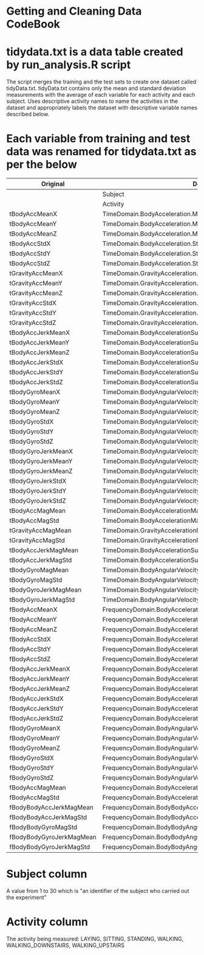 Getting and Cleaning Data CodeBook
==========================================

# tidydata.txt is a data table created by run_analysis.R script 
The script merges the training and the test sets to create one dataset called tidyData.txt. 
tidyData.txt contains only the mean and standard deviation measurements with the average of each variable for each activity and each subject. 
Uses descriptive activity names to name the activities in the dataset and appropriately labels the dataset with descriptive variable names described below.

# Each variable from training and test data was renamed for tidydata.txt as per the below

| Original | Descriptive rename |  
| ------------- | ------------- |
| |  Subject |                                                                     
| |  Activity|   
| tBodyAccMeanX | TimeDomain.BodyAcceleration.Mean...X|
| tBodyAccMeanY | TimeDomain.BodyAcceleration.Mean...Y|
| tBodyAccMeanZ | TimeDomain.BodyAcceleration.Mean...Z|  
| tBodyAccStdX |  TimeDomain.BodyAcceleration.StandardDeviation...X|  
| tBodyAccStdY |  TimeDomain.BodyAcceleration.StandardDeviation...Y|  
| tBodyAccStdZ |  TimeDomain.BodyAcceleration.StandardDeviation...Z|  
| tGravityAccMeanX |  TimeDomain.GravityAcceleration.Mean...X|   
| tGravityAccMeanY |  TimeDomain.GravityAcceleration.Mean...Y| 
| tGravityAccMeanZ |  TimeDomain.GravityAcceleration.Mean...Z|   
| tGravityAccStdX |  TimeDomain.GravityAcceleration.StandardDeviation...X| 
| tGravityAccStdY |  TimeDomain.GravityAcceleration.StandardDeviation...Y| 
| tGravityAccStdZ |  TimeDomain.GravityAcceleration.StandardDeviation...Z|  
| tBodyAccJerkMeanX |  TimeDomain.BodyAccelerationSudden.Mean...X| 
| tBodyAccJerkMeanY |  TimeDomain.BodyAccelerationSudden.Mean...Y|  
| tBodyAccJerkMeanZ |  TimeDomain.BodyAccelerationSudden.Mean...Z| 
| tBodyAccJerkStdX |  TimeDomain.BodyAccelerationSudden.StandardDeviation...X|  
| tBodyAccJerkStdY |  TimeDomain.BodyAccelerationSudden.StandardDeviation...Y|  
| tBodyAccJerkStdZ |  TimeDomain.BodyAccelerationSudden.StandardDeviation...Z|   
| tBodyGyroMeanX |  TimeDomain.BodyAngularVelocity.Mean...X|   
| tBodyGyroMeanY |  TimeDomain.BodyAngularVelocity.Mean...Y|  
| tBodyGyroMeanZ |  TimeDomain.BodyAngularVelocity.Mean...Z|   
| tBodyGyroStdX |  TimeDomain.BodyAngularVelocity.StandardDeviation...X| 
| tBodyGyroStdY |  TimeDomain.BodyAngularVelocity.StandardDeviation...Y| 
| tBodyGyroStdZ |  TimeDomain.BodyAngularVelocity.StandardDeviation...Z|   
| tBodyGyroJerkMeanX |  TimeDomain.BodyAngularVelocitySudden.Mean...X| 
| tBodyGyroJerkMeanY |  TimeDomain.BodyAngularVelocitySudden.Mean...Y|  
| tBodyGyroJerkMeanZ |  TimeDomain.BodyAngularVelocitySudden.Mean...Z| 
| tBodyGyroJerkStdX |  TimeDomain.BodyAngularVelocitySudden.StandardDeviation...X|
| tBodyGyroJerkStdY |  TimeDomain.BodyAngularVelocitySudden.StandardDeviation...Y| 
| tBodyGyroJerkStdZ |  TimeDomain.BodyAngularVelocitySudden.StandardDeviation...Z|   
| tBodyAccMagMean |  TimeDomain.BodyAccelerationMagnitude.Mean..| 
| tBodyAccMagStd |  TimeDomain.BodyAccelerationMagnitude.StandardDeviation..|  
| tGravityAccMagMean |  TimeDomain.GravityAccelerationMagnitude.Mean..| 
| tGravityAccMagStd |  TimeDomain.GravityAccelerationMagnitude.StandardDeviation..|  
| tBodyAccJerkMagMean |  TimeDomain.BodyAccelerationSuddenMagnitude.Mean..|   
| tBodyAccJerkMagStd |  TimeDomain.BodyAccelerationSuddenMagnitude.StandardDeviation..|  
| tBodyGyroMagMean |  TimeDomain.BodyAngularVelocityMagnitude.Mean..|  
| tBodyGyroMagStd |  TimeDomain.BodyAngularVelocityMagnitude.StandardDeviation..| 
| tBodyGyroJerkMagMean |  TimeDomain.BodyAngularVelocitySuddenMagnitude.Mean..|   
| tBodyGyroJerkMagStd |  TimeDomain.BodyAngularVelocitySuddenMagnitude.StandardDeviation..|  
| fBodyAccMeanX |  FrequencyDomain.BodyAcceleration.Mean...X| 
| fBodyAccMeanY |  FrequencyDomain.BodyAcceleration.Mean...Y| 
| fBodyAccMeanZ |  FrequencyDomain.BodyAcceleration.Mean...Z|  
| fBodyAccStdX |  FrequencyDomain.BodyAcceleration.StandardDeviation...X|  
| fBodyAccStdY |  FrequencyDomain.BodyAcceleration.StandardDeviation...Y|  
| fBodyAccStdZ |  FrequencyDomain.BodyAcceleration.StandardDeviation...Z|  
| fBodyAccJerkMeanX |  FrequencyDomain.BodyAccelerationSudden.Mean...X|  
| fBodyAccJerkMeanY |  FrequencyDomain.BodyAccelerationSudden.Mean...Y| 
| fBodyAccJerkMeanZ |  FrequencyDomain.BodyAccelerationSudden.Mean...Z|  
| fBodyAccJerkStdX |  FrequencyDomain.BodyAccelerationSudden.StandardDeviation...X|    
| fBodyAccJerkStdY |  FrequencyDomain.BodyAccelerationSudden.StandardDeviation...Y|   
| fBodyAccJerkStdZ |  FrequencyDomain.BodyAccelerationSudden.StandardDeviation...Z|  
| fBodyGyroMeanX |  FrequencyDomain.BodyAngularVelocity.Mean...X|   
| fBodyGyroMeanY |  FrequencyDomain.BodyAngularVelocity.Mean...Y|    
| fBodyGyroMeanZ |  FrequencyDomain.BodyAngularVelocity.Mean...Z|     
| fBodyGyroStdX |  FrequencyDomain.BodyAngularVelocity.StandardDeviation...X|  
| fBodyGyroStdY |  FrequencyDomain.BodyAngularVelocity.StandardDeviation...Y|  
| fBodyGyroStdZ |  FrequencyDomain.BodyAngularVelocity.StandardDeviation...Z| 
| fBodyAccMagMean |  FrequencyDomain.BodyAccelerationMagnitude.Mean..| 
| fBodyAccMagStd | FrequencyDomain.BodyAccelerationMagnitude.StandardDeviation..| 
| fBodyBodyAccJerkMagMean | FrequencyDomain.BodyBodyAccelerationSuddenMagnitude.Mean.. | 
| fBodyBodyAccJerkMagStd | FrequencyDomain.BodyBodyAccelerationSuddenMagnitude.StandardDeviation.. | 
| fBodyBodyGyroMagStd  | FrequencyDomain.BodyBodyAngularVelocityMagnitude.StandardDeviation.. | 
| fBodyBodyGyroJerkMagMean | FrequencyDomain.BodyBodyAngularVelocitySuddenMagnitude.Mean.. | 
| fBodyBodyGyroJerkMagStd | FrequencyDomain.BodyBodyAngularVelocitySuddenMagnitude.StandardDeviation.. |

# Subject column
A value from 1 to 30 which is "an identifier of the subject who carried out the experiment"
# Activity column
The activity being measured: LAYING, SITTING, STANDING, WALKING, WALKING_DOWNSTAIRS, WALKING_UPSTAIRS
